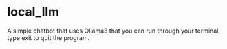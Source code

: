 # local_llm

A simple chatbot that uses Ollama3 that you can run through your terminal, type exit to quit the program.
